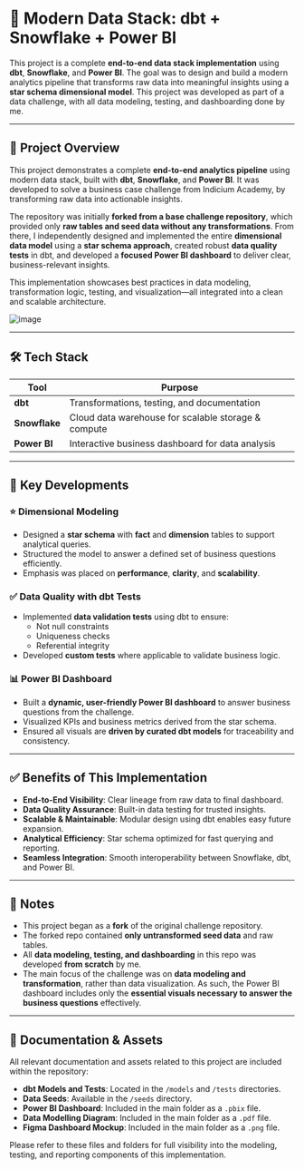 # 🧱 Modern Data Stack: dbt + Snowflake + Power BI

This project is a complete **end-to-end data stack implementation** using **dbt**, **Snowflake**, and **Power BI**. The goal was to design and build a modern analytics pipeline that transforms raw data into meaningful insights using a **star schema dimensional model**. This project was developed as part of a data challenge, with all data modeling, testing, and dashboarding done by me.

---

## 🚀 Project Overview

This project demonstrates a complete **end-to-end analytics pipeline** using modern data stack, built with **dbt**, **Snowflake**, and **Power BI**. It was developed to solve a business case challenge from Indicium Academy, by transforming raw data into actionable insights.

The repository was initially **forked from a base challenge repository**, which provided only **raw tables and seed data without any transformations**. From there, I independently designed and implemented the entire **dimensional data model** using a **star schema approach**, created robust **data quality tests** in dbt, and developed a **focused Power BI dashboard** to deliver clear, business-relevant insights.

This implementation showcases best practices in data modeling, transformation logic, testing, and visualization—all integrated into a clean and scalable architecture.

![image](https://github.com/user-attachments/assets/d56c34ed-fafe-4b4a-b8cc-a09729597f64)

---

## 🛠️ Tech Stack

| Tool         | Purpose                                          |
|--------------|--------------------------------------------------|
| **dbt**      | Transformations, testing, and documentation       |
| **Snowflake**| Cloud data warehouse for scalable storage & compute |
| **Power BI** | Interactive business dashboard for data analysis  |

---

## 📐 Key Developments

### ⭐ Dimensional Modeling

- Designed a **star schema** with **fact** and **dimension** tables to support analytical queries.
- Structured the model to answer a defined set of business questions efficiently.
- Emphasis was placed on **performance**, **clarity**, and **scalability**.

### ✅ Data Quality with dbt Tests

- Implemented **data validation tests** using dbt to ensure:
  - Not null constraints  
  - Uniqueness checks  
  - Referential integrity  
- Developed **custom tests** where applicable to validate business logic.

### 📊 Power BI Dashboard

- Built a **dynamic, user-friendly Power BI dashboard** to answer business questions from the challenge.
- Visualized KPIs and business metrics derived from the star schema.
- Ensured all visuals are **driven by curated dbt models** for traceability and consistency.

---

## ✅ Benefits of This Implementation

- **End-to-End Visibility**: Clear lineage from raw data to final dashboard.
- **Data Quality Assurance**: Built-in data testing for trusted insights.
- **Scalable & Maintainable**: Modular design using dbt enables easy future expansion.
- **Analytical Efficiency**: Star schema optimized for fast querying and reporting.
- **Seamless Integration**: Smooth interoperability between Snowflake, dbt, and Power BI.

---

## 📌 Notes

- This project began as a **fork** of the original challenge repository.
- The forked repo contained **only untransformed seed data** and raw tables.
- All **data modeling, testing, and dashboarding** in this repo was developed **from scratch** by me.
- The main focus of the challenge was on **data modeling and transformation**, rather than data visualization. As such, the Power BI dashboard includes only the **essential visuals necessary to answer the business questions** effectively.


---

## 📄 Documentation & Assets

All relevant documentation and assets related to this project are included within the repository:

- **dbt Models and Tests**: Located in the `/models` and `/tests` directories.
- **Data Seeds**: Available in the `/seeds` directory.
- **Power BI Dashboard**: Included in the main folder as a `.pbix` file.
- **Data Modelling Diagram**: Included in the main folder as a `.pdf` file.
- **Figma Dashboard Mockup**: Included in the main folder as a `.png` file.

Please refer to these files and folders for full visibility into the modeling, testing, and reporting components of this implementation.

